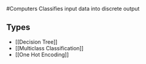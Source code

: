 #Computers 
Classifies input data into discrete output
## Types
* [[Decision Tree]]
* [[Multiclass Classification]]
* [[One Hot Encoding]]